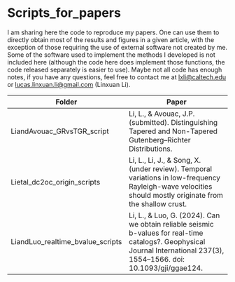 # Scripts_for_papers
I am sharing here the code to reproduce my papers. One can use them to directly obtain most of the results and figures in a given article, with the exception of those requiring the use of external software not created by me. Some of the software used to implement the methods I developed is not included here (although the code here does implement those functions, the code released separately is easier to use). Maybe not all code has enough notes, if you have any questions, feel free to contact me at lxli@caltech.edu or lucas.linxuan.li@gmail.com (Linxuan Li).

Folder | Paper 
--- | ---  
LiandAvouac_GRvsTGR_script | Li, L., & Avouac, J.P. (submitted). Distinguishing Tapered and Non-Tapered Gutenberg–Richter Distributions.
Lietal_dc2oc_origin_scripts | Li, L., Li, J., & Song, X. (under review). Temporal variations in low-frequency Rayleigh-wave velocities should mostly originate from the shallow crust.
LiandLuo_realtime_bvalue_scripts | Li, L., & Luo, G. (2024). Can we obtain reliable seismic b-values for real-time catalogs?. Geophysical Journal International 237(3), 1554–1566. doi: 10.1093/gji/ggae124.
